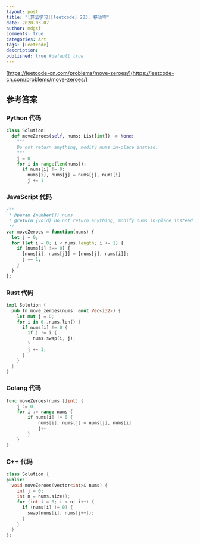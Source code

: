 ```yaml
---
layout: post
title: "[算法学习][leetcode] 283. 移动零"
date: 2020-03-07
author: mdgsf
comments: true
categories: Art
tags: [Leetcode]
description:
published: true #default true
---
```


[https://leetcode-cn.com/problems/move-zeroes/](https://leetcode-cn.com/problems/move-zeroes/)

## 参考答案

### Python 代码

```py
class Solution:
  def moveZeroes(self, nums: List[int]) -> None:
    """
    Do not return anything, modify nums in-place instead.
    """
    j = 0
    for i in range(len(nums)):
      if nums[i] != 0:
        nums[i], nums[j] = nums[j], nums[i]
        j += 1
```

### JavaScript 代码

```js
/**
 * @param {number[]} nums
 * @return {void} Do not return anything, modify nums in-place instead.
 */
var moveZeroes = function(nums) {
  let j = 0;
  for (let i = 0; i < nums.length; i += 1) {
    if (nums[i] !== 0) {
      [nums[i], nums[j]] = [nums[j], nums[i]];
      j += 1;
    }
  }
};
```

### Rust 代码

```rust
impl Solution {
  pub fn move_zeroes(nums: &mut Vec<i32>) {
    let mut j = 0;
    for i in 0..nums.len() {
      if nums[i] != 0 {
        if j != i {
          nums.swap(i, j);
        }
        j += 1;
      }
    }
  }
}
```

### Golang 代码

```go
func moveZeroes(nums []int) {
	j := 0
	for i := range nums {
		if nums[i] != 0 {
			nums[i], nums[j] = nums[j], nums[i]
			j++
		}
	}
}
```

### C++ 代码

```cpp
class Solution {
public:
  void moveZeroes(vector<int>& nums) {
    int j = 0;
    int n = nums.size();
    for (int i = 0; i < n; i++) {
      if (nums[i] != 0) {
        swap(nums[i], nums[j++]);
      }
    }
  }
};
```

